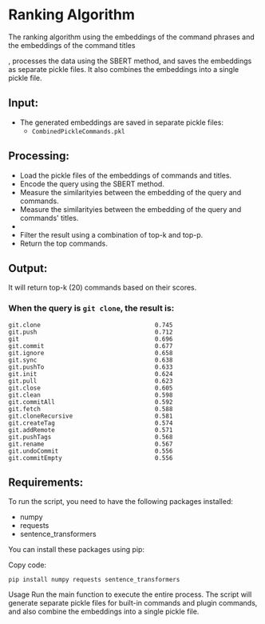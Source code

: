 # Ranking Algorithm
The ranking algorithm using  the embeddings of the command phrases and the embeddings of the command titles

, processes the data using the SBERT method, and saves the embeddings as separate pickle files. It also combines the embeddings into a single pickle file.

## Input:
* The generated embeddings are saved in separate pickle files:
  * `CombinedPickleCommands.pkl`
 

## Processing:
* Load the pickle files of the embeddings of commands and titles.
* Encode the query using the SBERT method.
* Measure the similarityies between the embedding of the query and commands.
* Measure the similarityies between the embedding of the query and commands' titles.
* 
* Filter the result using a combination of top-k and top-p.
* Return the top commands.


## Output:
It will return top-k (20) commands based on their scores.

### When the query is `git clone`, the result is:
```
git.clone                                0.745
git.push                                 0.712
git                                      0.696
git.commit                               0.677
git.ignore                               0.658
git.sync                                 0.638
git.pushTo                               0.633
git.init                                 0.624
git.pull                                 0.623
git.close                                0.605
git.clean                                0.598
git.commitAll                            0.592
git.fetch                                0.588
git.cloneRecursive                       0.581
git.createTag                            0.574
git.addRemote                            0.571
git.pushTags                             0.568
git.rename                               0.567
git.undoCommit                           0.556
git.commitEmpty                          0.556
```

## Requirements:
To run the script, you need to have the following packages installed:

* numpy
* requests
* sentence_transformers

You can install these packages using pip:

Copy code:
```
pip install numpy requests sentence_transformers
```
Usage
Run the main function to execute the entire process. The script will generate separate pickle files for built-in commands and plugin commands, and also combine the embeddings into a single pickle file.

